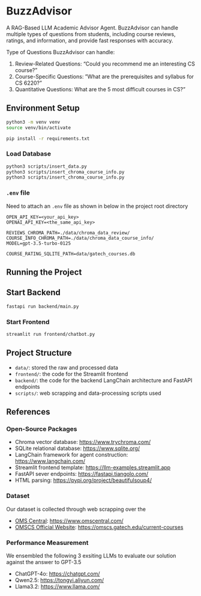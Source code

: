 # BuzzAdvisor

A RAG-Based LLM Academic Advisor Agent. BuzzAdvisor can handle multiple types of questions from students, including course reviews, ratings, and information, and provide fast responses with accuracy.

Type of Questions BuzzAdvisor can handle: <br>
1. Review-Related Questions: “Could you recommend me an interesting CS course?”  <br>
2. Course-Specific Questions: ”What are the prerequisites and syllabus for CS 6220?”  <br>
3. Quantitative Questions: What are the 5 most difficult courses in CS?”  <br>


## Environment Setup

```bash
python3 -m venv venv
source venv/bin/activate
```

```bash
pip install -r requirements.txt
```

### Load Database

```bash
python3 scripts/insert_data.py
python3 scripts/insert_chroma_course_info.py
python3 scripts/insert_chroma_course_info.py
```

### `.env` file

Need to attach an `.env` file as shown in below in the project root directory

```text
OPEN_API_KEY=<your_api_key>
OPENAI_API_KEY=<the_same_api_key>

REVIEWS_CHROMA_PATH=./data/chroma_data_review/
COURSE_INFO_CHROMA_PATH=./data/chroma_data_course_info/
MODEL=gpt-3.5-turbo-0125

COURSE_RATING_SQLITE_PATH=data/gatech_courses.db
```

## Running the Project

## Start Backend

```bash
fastapi run backend/main.py
```

### Start Frontend

```bash
streamlit run frontend/chatbot.py
```

## Project Structure

- `data/`: stored the raw and processed data
- `frontend/`: the code for the Streamlit frontend
- `backend/`: the code for the backend LangChain architecture and FastAPI endpoints
- `scripts/`: web scrapping and data-processing scripts used

## References

### Open-Source Packages

- Chroma vector database: https://www.trychroma.com/
- SQLite relational database: https://www.sqlite.org/
- LangChain framework for agent construction: https://www.langchain.com/
- Streamlit frontend template: https://llm-examples.streamlit.app
- FastAPI sever endpoints: https://fastapi.tiangolo.com/
- HTML parsing: https://pypi.org/project/beautifulsoup4/

### Dataset

Our dataset is collected through web scrapping over the 
- [OMS Central](./data/oms-central): https://www.omscentral.com/
- [OMSCS Official Website](./data/oms-official): https://omscs.gatech.edu/current-courses


### Performance Measurement 

We ensembled the following 3 exsiting LLMs to evaluate our solution against the answer to GPT-3.5
- ChatGPT-4o: https://chatgpt.com/
- Qwen2.5: https://tongyi.aliyun.com/
- Llama3.2: https://www.llama.com/
